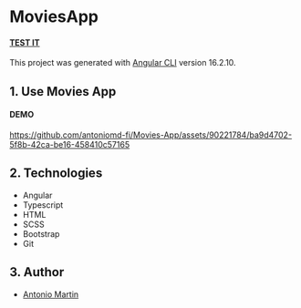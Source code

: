 # MoviesApp

#### [TEST IT](https://movies-app-amd.netlify.app/)
This project was generated with [Angular CLI](https://github.com/angular/angular-cli) version 16.2.10.

## 1. Use Movies App

#### DEMO

https://github.com/antoniomd-fi/Movies-App/assets/90221784/ba9d4702-5f8b-42ca-be16-458410c57165

## 2. Technologies

* Angular
* Typescript
* HTML
* SCSS
* Bootstrap
* Git

## 3. Author

- [Antonio Martin](https://github.com/antoniomd-fi)
